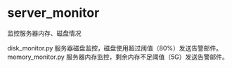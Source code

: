 # server_monitor
监控服务器内存、磁盘情况

disk_monitor.py 服务器磁盘监控，磁盘使用超过阈值（80%）发送告警邮件。
memory_monitor.py 服务器内存监控，剩余内存不足阈值（5G）发送告警邮件。
